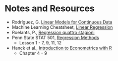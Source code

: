 # Notes and Resources

- Rodríguez, G. [Linear Models for Continuous Data](https://data.princeton.edu/wws509/notes/c2s1)
- Machine Learning Cheatsheet, [Linear Regression](https://ml-cheatsheet.readthedocs.io/en/latest/linear_regression.html)
- Roelants, P., [Regression quattro stagioni](https://peterroelants.github.io/posts/linear-regression-four-ways)
- Penn State STAT 501, [Regression Methods](https://newonlinecourses.science.psu.edu/stat501/)
    - Lesson 1 - 7, 9, 11, 12
- Hanck et al., [Introduction to Econometrics with R](https://www.econometrics-with-r.org/index.html)
    - Chapter 4 - 9
